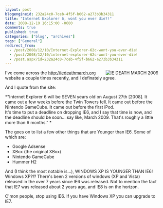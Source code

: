 ```yaml
---
layout: post
blogengineid: 232a24c0-7ceb-4f5f-b662-a273b3b34311
title: "Internet Explorer 6, wont you ever die?!"
date: 2008-12-10 16:15:00 -0600
comments: true
published: true
categories: ["blog", "archives"]
tags: ["General"]
redirect_from: 
  - /post/2008/12/10/Internet-Explorer-62c-wont-you-ever-die!
  - /post/2008/12/10/internet-explorer-62c-wont-you-ever-die!
  - /post.aspx?id=232a24c0-7ceb-4f5f-b662-a273b3b34311
---
```

<!-- more -->


<a href="http://iedeathmarch.org"><img src="/images/postsiedeathmarch2009badge.png" border="0" alt="IE DEATH MARCH 2009" align="right" /></a>I&#39;ve come across the <a href="http://iedeathmarch.org">http://iedeathmarch.org</a> website a couple times recently, and I definately agree.



And I quote from the site:



*&quot;Internet Explorer 6 will be SEVEN years old on August 27th [2008]. It came out a few weeks before the Twin Towers fell. It came out before the Nintendo GameCube. It came out before the first iPod.<br />
It&#39;s time to put a deadline on dropping IE6, and I say that time is now, and the deadline should be soon... say like, March 2009. That&#39;s roughly a little more than 6 months.&quot; *



The goes on to list a few other things that are Younger than IE6. Some of which are:

<ul>
	<li>Google Adsense</li>
	<li>XBox (the original XBox)</li>
	<li>Nintendo GameCube</li>
	<li>Hummer H2</li>
</ul>


And (I think the most notable is...), WINDOWS XP IS YOUNGER THAN IE6! Windows XP?!? There&#39;s been 2 versions of windows (XP and Vista) released in the over 7 years since IE6 was released. Not to mention the fact that IE7 was released about 2 years ago, and IE8 is on the horizon.



C&#39;mon people, stop using IE6. If you have Windows XP you can upgrade to IE7.

